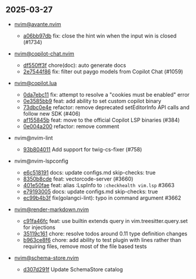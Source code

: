 ## 2025-03-27

* nvim@avante.nvim
  - [a06bb97db](https://github.com/yetone/avante.nvim/commit/a06bb97db6e522f51de1427b72762a1ad0794279) fix: close the hint win when the input win is closed (#1734)

* nvim@copilot-chat.nvim
  - [df550ff3f](https://github.com/CopilotC-Nvim/CopilotChat.nvim/commit/df550ff3f9f2d028160946d674db08dad432fdd3) chore(doc): auto generate docs
  - [2e7544f86](https://github.com/CopilotC-Nvim/CopilotChat.nvim/commit/2e7544f86127daa356d55e4a802bcb29fa63d470) fix: filter out paygo models from Copilot Chat (#1059)

* nvim@copilot.lua
  - [0da7ebc11](https://github.com/zbirenbaum/copilot.lua/commit/0da7ebc11bf63fe0591f664430266dfc87d77dbf) fix: attempt to resolve a "cookies must be enabled" error
  - [0e3585bb9](https://github.com/zbirenbaum/copilot.lua/commit/0e3585bb9d482336aeb43811e9d7cd09e33edada) feat: add ability to set custom copilot binary
  - [73dbc0e4e](https://github.com/zbirenbaum/copilot.lua/commit/73dbc0e4ef8ab551dfc021ae1b3943af5ffb635f) refactor: remove deprecated setEditorInfo API calls and follow new SDK (#406)
  - [af155845b](https://github.com/zbirenbaum/copilot.lua/commit/af155845b901a1f126705a8af9682bd2be9e1fcc) feat: move to the official Copilot LSP binaries (#384)
  - [0e004a200](https://github.com/zbirenbaum/copilot.lua/commit/0e004a200537fe905a9a4ad7eb0ed1a2f1bb015d) refactor: remove comment

* nvim@nvim-lint
  - [93b804011](https://github.com/mfussenegger/nvim-lint/commit/93b8040115c9114dac1047311763bef275e752dc) Add support for twig-cs-fixer (#758)

* nvim@nvim-lspconfig
  - [e6c518191](https://github.com/neovim/nvim-lspconfig/commit/e6c518191af238c9245eba93159a3a15f043dc91) docs: update configs.md skip-checks: true
  - [8350b8cde](https://github.com/neovim/nvim-lspconfig/commit/8350b8cdef977ac8ff399d1db422431191ab405f) feat: vectorcode-server (#3660)
  - [401e50fae](https://github.com/neovim/nvim-lspconfig/commit/401e50fae626c4707af12114b5ddb7bb9f4236a4) feat: alias :LspInfo to `:checkhealth vim.lsp` #3663
  - [e79193005](https://github.com/neovim/nvim-lspconfig/commit/e79193005821543b5b337b9d0350b9fe1ce5c92e) docs: update configs.md skip-checks: true
  - [ec99b4b3f](https://github.com/neovim/nvim-lspconfig/commit/ec99b4b3f5dc45bd1d98f00a50fe71f6126fe89c) fix(golangci-lint): typo in command argument #3662

* nvim@render-markdown.nvim
  - [c91fa46fc](https://github.com/MeanderingProgrammer/render-markdown.nvim/commit/c91fa46fc8d79f5577beac70a459f30ec17a60c2) feat: use builtin extends query in vim.treesitter.query.set for injections
  - [35119c161](https://github.com/MeanderingProgrammer/render-markdown.nvim/commit/35119c1614ec41f9b02ddd28795673a56b468269) chore: resolve todos around 0.11 type definition changes
  - [b963ce8f6](https://github.com/MeanderingProgrammer/render-markdown.nvim/commit/b963ce8f68e01099d5b845b42a59d9b36bcb9fdd) chore: add ability to test plugin with lines rather than requiring files, remove most of the file based tests

* nvim@schema-store.nvim
  - [d307d291f](https://github.com/b0o/SchemaStore.nvim/commit/d307d291f38678d064cb987112926df6d9134de3) Update SchemaStore catalog
